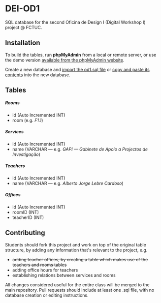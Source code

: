 # DEI-OD1

SQL database for the second Oficina de Design I (Digital Workshop I) project @ FCTUC.

## Installation

To build the tables, run __phpMyAdmin__ from a local or remote server, or use the demo version [available from the phpMyAdmin website](http://demo.phpmyadmin.net/master-config/).

Create a new database and [import the od1.sql file](http://www.inmotionhosting.com/support/website/phpmyadmin/import-database-using-phpmyadmin) or [copy and paste its contents](https://www.siteground.com/tutorials/phpmyadmin/phpmyadmin_mysql_query.htm) into the new database.

## Tables

##### Rooms
* id (Auto Incremented INT)
* room (e.g. _F1.1_)

##### Services
* id (Auto Incremented INT)
* name (VARCHAR — e.g. _GAPI — Gabinete de Apoio a Projectos de Investigação_)

##### Teachers
* id (Auto Incremented INT)
* name (VARCHAR — e.g. _Alberto Jorge Lebre Cardoso_)

##### Offices
* id (Auto Incremented INT)
* roomID (INT)
* teacherID (INT)

## Contributing

Students should fork this project and work on top of the original table structure, by adding any information that's relevant to the project, e.g.

* ~~adding teacher offices, by creating a table which makes use of the teachers and rooms tables~~
* adding office hours for teachers
* establishing relations between services and rooms

All changes considered useful for the entire class will be merged to the main repository. Pull requests should include at least one .sql file, with no database creation or editing instructions.